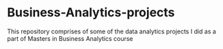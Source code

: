 # Business-Analytics-projects
This repository comprises of some of the data analytics projects I did as a part of Masters in Business Analytics course
